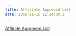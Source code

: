 ```yaml
---
title: Affiliate Approved List
date: 2016-11-15 12:24:00 Z
---
```


[Affiliate Approved List](https://www.vegascasinobits.com/?referral=43731)